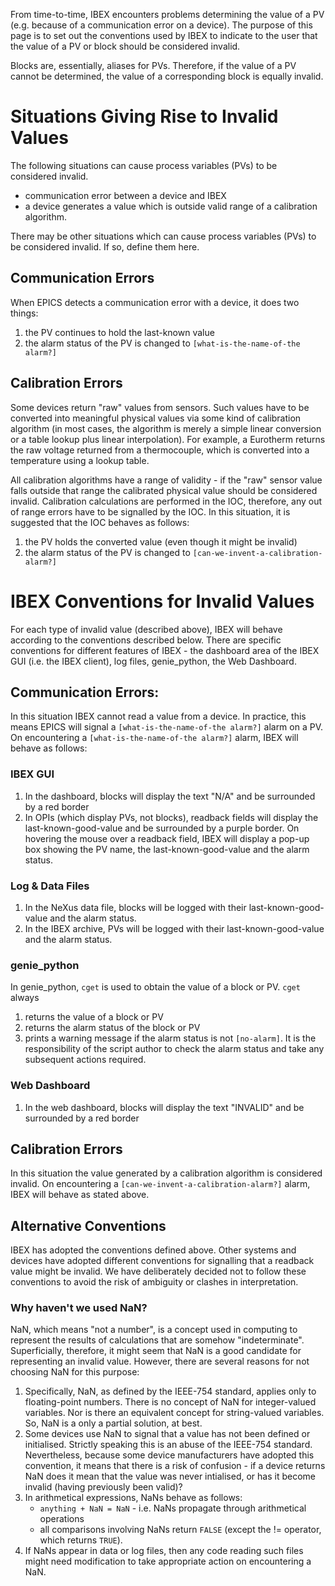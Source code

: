 From time-to-time, IBEX encounters problems determining the value of a PV (e.g. because of a communication error on a device).  The purpose of this page is to set out the conventions used by IBEX to indicate to the user that the value of a PV or block should be considered invalid.

Blocks are, essentially, aliases for PVs.  Therefore, if the value of a PV cannot be determined, the value of a corresponding block is equally invalid.

# Situations Giving Rise to Invalid Values
The following situations can cause process variables (PVs) to be considered invalid.
* communication error between a device and IBEX
* a device generates a value which is outside valid range of a calibration algorithm.

There may be other situations which can cause process variables (PVs) to be considered invalid.  If so, define them here.

## Communication Errors
When EPICS detects a communication error with a device, it does two things:
1. the PV continues to hold the last-known value
1. the alarm status of the PV is changed to `[what-is-the-name-of-the alarm?]`

## Calibration Errors
Some devices return "raw" values from sensors.  Such values have to be converted into meaningful physical values via some kind of calibration algorithm (in most cases, the algorithm is merely a simple linear conversion or a table lookup plus linear interpolation).  For example, a Eurotherm returns the raw voltage returned from a thermocouple, which is converted into a temperature using a lookup table.

All calibration algorithms have a range of validity - if the "raw" sensor value falls outside that range the calibrated physical value should be considered invalid.  Calibration calculations are performed in the IOC, therefore, any out of range errors have to be signalled by the IOC.  In this situation, it is suggested that the IOC behaves as follows:
1. the PV holds the converted value (even though it might be invalid)
1. the alarm status of the PV is changed to `[can-we-invent-a-calibration-alarm?]`

# IBEX Conventions for Invalid Values
For each type of invalid value (described above), IBEX will behave according to the conventions described below.  There are specific conventions for different features of IBEX - the dashboard area of the IBEX GUI (i.e. the IBEX client), log files, genie_python, the Web Dashboard.

## Communication Errors:
In this situation IBEX cannot read a value from a device.  In practice, this means EPICS will signal a `[what-is-the-name-of-the alarm?]` alarm on a PV.  On encountering a `[what-is-the-name-of-the alarm?]` alarm, IBEX will behave as follows:
### IBEX GUI
1. In the dashboard, blocks will display the text "N/A" and be surrounded by a red border
1. In OPIs (which display PVs, not blocks), readback fields will display the last-known-good-value and be surrounded by a purple border.  On hovering the mouse over a readback field, IBEX will display a pop-up box showing the PV name, the last-known-good-value and the alarm status.

### Log & Data Files
1. In the NeXus data file, blocks will be logged with their last-known-good-value and the alarm status.
1. In the IBEX archive, PVs will be logged with their last-known-good-value and the alarm status.

### genie_python
In genie_python, `cget` is used to obtain the value of a block or PV.  `cget` always 
1. returns the value of a block or PV
1. returns the alarm status of the block or PV
1. prints a warning message if the alarm status is not `[no-alarm]`.
It is the responsibility of the script author to check the alarm status and take any subsequent actions required.

### Web Dashboard
1. In the web dashboard, blocks will display the text "INVALID" and be surrounded by a red border

## Calibration Errors
In this situation the value generated by a calibration algorithm is considered invalid.  On encountering a `[can-we-invent-a-calibration-alarm?]` alarm, IBEX will behave as stated above.

## Alternative Conventions
IBEX has adopted the conventions defined above.  Other systems and devices have adopted different conventions for signalling that a readback value might be invalid.  We have deliberately decided not to follow these conventions to avoid the risk of ambiguity or clashes in interpretation.

### Why haven't we used NaN?
NaN, which means "not a number", is a concept used in computing to represent the results of calculations that are somehow "indeterminate".  Superficially, therefore, it might seem that NaN is a good candidate for representing an invalid value. 
However, there are several reasons for not choosing NaN for this purpose:
1. Specifically, NaN, as defined by the IEEE-754 standard, applies only to floating-point numbers.  There is no concept of NaN for integer-valued variables.  Nor is there an equivalent concept for string-valued variables.  So, NaN is a only a partial solution, at best.
1. Some devices use NaN to signal that a value has not been defined or initialised.  Strictly speaking this is an abuse of the IEEE-754 standard.  Nevertheless, because some device manufacturers have adopted this convention, it means that there is a risk of confusion - if a device returns NaN does it mean that the value was never intialised, or has it become invalid (having previously been valid)?
1. In arithmetical expressions, NaNs behave as follows:
   * `anything + NaN = NaN` - i.e. NaNs propagate through arithmetical operations
   * all comparisons involving NaNs return `FALSE` (except the != operator, which returns `TRUE`).
1. If NaNs appear in data or log files, then any code reading such files might need modification to take appropriate action on encountering a NaN.
